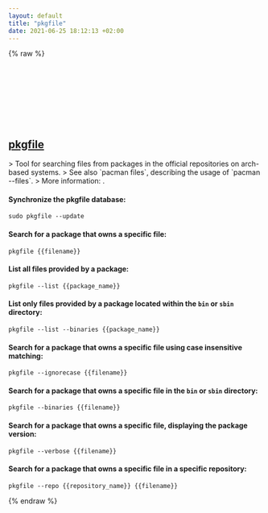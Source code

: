 ```yaml
---
layout: default
title: "pkgfile"
date: 2021-06-25 18:12:13 +02:00
---
```

{% raw %}
<h2 id="pkgfile">
  <a href="/en/linux/pkgfile.html">pkgfile</a> <a href="#pkgfile"><svg class="icon">
    <use href="/assets/images/unicode_sprite.svg#link" />
  </svg></a>
</h2>
> Tool for searching files from packages in the official repositories on arch-based systems.
> See also `pacman files`, describing the usage of `pacman --files`.
> More information: <https://man.archlinux.org/man/extra/pkgfile/pkgfile.1>.

#### Synchronize the pkgfile database:
```shell
sudo pkgfile --update
```
#### Search for a package that owns a specific file:
```shell
pkgfile {{filename}}
```
#### List all files provided by a package:
```shell
pkgfile --list {{package_name}}
```
#### List only files provided by a package located within the `bin` or `sbin` directory:
```shell
pkgfile --list --binaries {{package_name}}
```
#### Search for a package that owns a specific file using case insensitive matching:
```shell
pkgfile --ignorecase {{filename}}
```
#### Search for a package that owns a specific file in the `bin` or `sbin` directory:
```shell
pkgfile --binaries {{filename}}
```
#### Search for a package that owns a specific file, displaying the package version:
```shell
pkgfile --verbose {{filename}}
```
#### Search for a package that owns a specific file in a specific repository:
```shell
pkgfile --repo {{repository_name}} {{filename}}
```
{% endraw %}